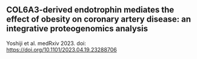 ## COL6A3-derived endotrophin mediates the effect of obesity on coronary artery disease: an integrative proteogenomics analysis
Yoshiji et al. medRxiv 2023.
doi: https://doi.org/10.1101/2023.04.19.23288706
